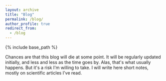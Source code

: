 ```yaml
---
layout: archive
title: "Blog"
permalink: /blog/
author_profile: true
redirect_from:
  - /blog
---
```


{% include base_path %}

Chances are that this blog will die at some point. It will be regularly updated initially, and less and less as the time goes by. Alas, that's what usually happens. But it's a risk I'm willing to take. I will write here short notes, mostly on scientific articles I've read.

<a href="https://doi.org/10.1016/j.jmb.2006.11.020">


